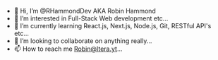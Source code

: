 - 👋 Hi, I’m @RHammondDev AKA Robin Hammond
- 👀 I’m interested in Full-Stack Web development etc...
- 🌱 I’m currently learning React.js, Next.js, Node.js, Git, RESTful API's etc...
- 💞️ I’m looking to collaborate on anything really...
- 📫 How to reach me Robin@Itera.yt...

<!---
RHammondDev/RHammondDev is a ✨ special ✨ repository because its `README.md` (this file) appears on your GitHub profile.
You can click the Preview link to take a look at your changes.
--->
